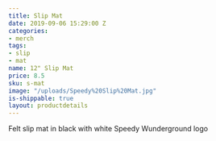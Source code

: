 ```yaml
---
title: Slip Mat
date: 2019-09-06 15:29:00 Z
categories:
- merch
tags:
- slip
- mat
name: 12" Slip Mat
price: 8.5
sku: s-mat
image: "/uploads/Speedy%20Slip%20Mat.jpg"
is-shippable: true
layout: productdetails
---
```


Felt slip mat in black with white Speedy Wunderground logo